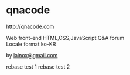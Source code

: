 qnacode
=======
http://qnacode.com

Web front-end HTML,CSS,JavaScript Q&A forum  
Locale format ko-KR

by lainox@gmail.com


rebase test 1
rebase test 2